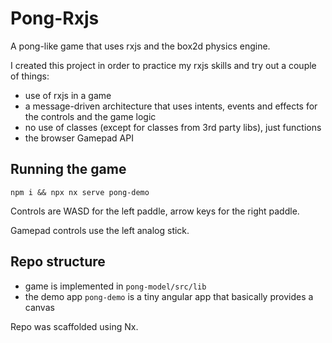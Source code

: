 # Pong-Rxjs

A pong-like game that uses rxjs and the box2d physics engine.

I created this project in order to practice my rxjs skills and try out a couple of things:

* use of rxjs in a game
* a message-driven architecture that uses intents, events and effects for the controls and the game logic
* no use of classes (except for classes from 3rd party libs), just functions
* the browser Gamepad API

## Running the game

```
npm i && npx nx serve pong-demo
```

Controls are WASD for the left paddle, arrow keys for the right paddle.

Gamepad controls use the left analog stick.

## Repo structure 

* game is implemented in `pong-model/src/lib`
* the demo app `pong-demo` is a tiny angular app that basically provides a canvas

Repo was scaffolded using Nx.